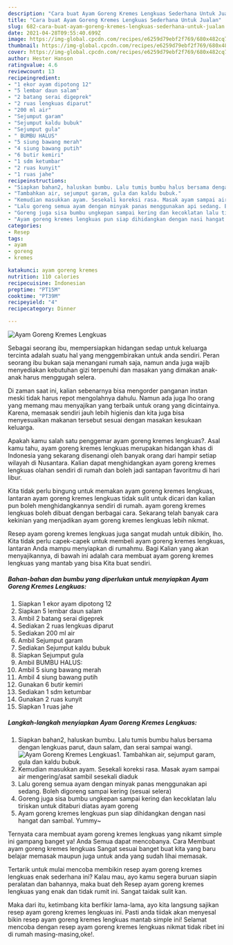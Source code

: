 ```yaml
---
description: "Cara buat Ayam Goreng Kremes Lengkuas Sederhana Untuk Jualan"
title: "Cara buat Ayam Goreng Kremes Lengkuas Sederhana Untuk Jualan"
slug: 682-cara-buat-ayam-goreng-kremes-lengkuas-sederhana-untuk-jualan
date: 2021-04-28T09:55:40.699Z
image: https://img-global.cpcdn.com/recipes/e6259d79ebf2f769/680x482cq70/ayam-goreng-kremes-lengkuas-foto-resep-utama.jpg
thumbnail: https://img-global.cpcdn.com/recipes/e6259d79ebf2f769/680x482cq70/ayam-goreng-kremes-lengkuas-foto-resep-utama.jpg
cover: https://img-global.cpcdn.com/recipes/e6259d79ebf2f769/680x482cq70/ayam-goreng-kremes-lengkuas-foto-resep-utama.jpg
author: Hester Hanson
ratingvalue: 4.6
reviewcount: 13
recipeingredient:
- "1 ekor ayam dipotong 12"
- "5 lembar daun salam"
- "2 batang serai digeprek"
- "2 ruas lengkuas diparut"
- "200 ml air"
- "Sejumput garam"
- "Sejumput kaldu bubuk"
- "Sejumput gula"
- " BUMBU HALUS"
- "5 siung bawang merah"
- "4 siung bawang putih"
- "6 butir kemiri"
- "1 sdm ketumbar"
- "2 ruas kunyit"
- "1 ruas jahe"
recipeinstructions:
- "Siapkan bahan2, haluskan bumbu. Lalu tumis bumbu halus bersama dengan lengkuas parut, daun salam, dan serai sampai wangi."
- "Tambahkan air, sejumput garam, gula dan kaldu bubuk."
- "Kemudian masukkan ayam. Sesekali koreksi rasa. Masak ayam sampai air mengering/asat sambil sesekali diaduk"
- "Lalu goreng semua ayam dengan minyak panas menggunakan api sedang. Boleh digoreng sampai kering (sesuai selera)"
- "Goreng juga sisa bumbu ungkepan sampai kering dan kecoklatan lalu tiriskan untuk ditaburi diatas ayam goreng"
- "Ayam goreng kremes lengkuas pun siap dihidangkan dengan nasi hangat dan sambal. Yummy~"
categories:
- Resep
tags:
- ayam
- goreng
- kremes

katakunci: ayam goreng kremes 
nutrition: 110 calories
recipecuisine: Indonesian
preptime: "PT15M"
cooktime: "PT39M"
recipeyield: "4"
recipecategory: Dinner

---
```



![Ayam Goreng Kremes Lengkuas](https://img-global.cpcdn.com/recipes/e6259d79ebf2f769/680x482cq70/ayam-goreng-kremes-lengkuas-foto-resep-utama.jpg)

Sebagai seorang ibu, mempersiapkan hidangan sedap untuk keluarga tercinta adalah suatu hal yang menggembirakan untuk anda sendiri. Peran seorang ibu bukan saja menangani rumah saja, namun anda juga wajib menyediakan kebutuhan gizi terpenuhi dan masakan yang dimakan anak-anak harus menggugah selera.

Di zaman  saat ini, kalian sebenarnya bisa mengorder panganan instan meski tidak harus repot mengolahnya dahulu. Namun ada juga lho orang yang memang mau menyajikan yang terbaik untuk orang yang dicintainya. Karena, memasak sendiri jauh lebih higienis dan kita juga bisa menyesuaikan makanan tersebut sesuai dengan masakan kesukaan keluarga. 



Apakah kamu salah satu penggemar ayam goreng kremes lengkuas?. Asal kamu tahu, ayam goreng kremes lengkuas merupakan hidangan khas di Indonesia yang sekarang disenangi oleh banyak orang dari hampir setiap wilayah di Nusantara. Kalian dapat menghidangkan ayam goreng kremes lengkuas olahan sendiri di rumah dan boleh jadi santapan favoritmu di hari libur.

Kita tidak perlu bingung untuk memakan ayam goreng kremes lengkuas, lantaran ayam goreng kremes lengkuas tidak sulit untuk dicari dan kalian pun boleh menghidangkannya sendiri di rumah. ayam goreng kremes lengkuas boleh dibuat dengan berbagai cara. Sekarang telah banyak cara kekinian yang menjadikan ayam goreng kremes lengkuas lebih nikmat.

Resep ayam goreng kremes lengkuas juga sangat mudah untuk dibikin, lho. Kita tidak perlu capek-capek untuk membeli ayam goreng kremes lengkuas, lantaran Anda mampu menyiapkan di rumahmu. Bagi Kalian yang akan menyajikannya, di bawah ini adalah cara membuat ayam goreng kremes lengkuas yang mantab yang bisa Kita buat sendiri.

<!--inarticleads1-->

##### Bahan-bahan dan bumbu yang diperlukan untuk menyiapkan Ayam Goreng Kremes Lengkuas:

1. Siapkan 1 ekor ayam dipotong 12
1. Siapkan 5 lembar daun salam
1. Ambil 2 batang serai digeprek
1. Sediakan 2 ruas lengkuas diparut
1. Sediakan 200 ml air
1. Ambil Sejumput garam
1. Sediakan Sejumput kaldu bubuk
1. Siapkan Sejumput gula
1. Ambil  BUMBU HALUS:
1. Ambil 5 siung bawang merah
1. Ambil 4 siung bawang putih
1. Gunakan 6 butir kemiri
1. Sediakan 1 sdm ketumbar
1. Gunakan 2 ruas kunyit
1. Siapkan 1 ruas jahe




<!--inarticleads2-->

##### Langkah-langkah menyiapkan Ayam Goreng Kremes Lengkuas:

1. Siapkan bahan2, haluskan bumbu. Lalu tumis bumbu halus bersama dengan lengkuas parut, daun salam, dan serai sampai wangi.
<img src="https://img-global.cpcdn.com/steps/85e27798dd12c18a/160x128cq70/ayam-goreng-kremes-lengkuas-langkah-memasak-1-foto.jpg" alt="Ayam Goreng Kremes Lengkuas">1. Tambahkan air, sejumput garam, gula dan kaldu bubuk.
1. Kemudian masukkan ayam. Sesekali koreksi rasa. Masak ayam sampai air mengering/asat sambil sesekali diaduk
1. Lalu goreng semua ayam dengan minyak panas menggunakan api sedang. Boleh digoreng sampai kering (sesuai selera)
1. Goreng juga sisa bumbu ungkepan sampai kering dan kecoklatan lalu tiriskan untuk ditaburi diatas ayam goreng
1. Ayam goreng kremes lengkuas pun siap dihidangkan dengan nasi hangat dan sambal. Yummy~




Ternyata cara membuat ayam goreng kremes lengkuas yang nikamt simple ini gampang banget ya! Anda Semua dapat mencobanya. Cara Membuat ayam goreng kremes lengkuas Sangat sesuai banget buat kita yang baru belajar memasak maupun juga untuk anda yang sudah lihai memasak.

Tertarik untuk mulai mencoba membikin resep ayam goreng kremes lengkuas enak sederhana ini? Kalau mau, ayo kamu segera buruan siapin peralatan dan bahannya, maka buat deh Resep ayam goreng kremes lengkuas yang enak dan tidak rumit ini. Sangat taidak sulit kan. 

Maka dari itu, ketimbang kita berfikir lama-lama, ayo kita langsung sajikan resep ayam goreng kremes lengkuas ini. Pasti anda tiidak akan menyesal bikin resep ayam goreng kremes lengkuas mantab simple ini! Selamat mencoba dengan resep ayam goreng kremes lengkuas nikmat tidak ribet ini di rumah masing-masing,oke!.

